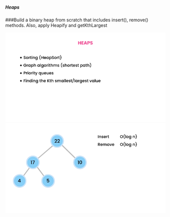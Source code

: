 ##### Heaps
###Build a binary heap from scratch that includes insert(), remove() methods. Also, apply Heapify and getKthLargest 


![Heaps](https://github.com/AhmedIbrahim336/Heaps/blob/master/assets/Heaps-1.png)
![Heaps](https://github.com/AhmedIbrahim336/Heaps/blob/master/assets/Heaps-2.png)


